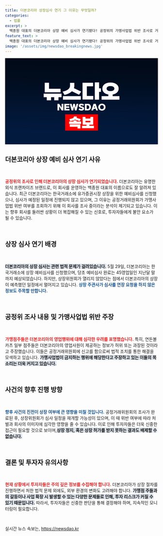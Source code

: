 ```yaml
---
title: 더본코리아 상장심사 연기 그 이유는 무엇일까?
categories:
  - 법률
excerpt: >
  백종원 대표의 더본코리아 상장 예비 심사가 연기됐다! 공정위의 가맹사업법 위반 조사로 거래소가 심사를 신중하게 미루고 있는 상황. 더본코리아와의 갈등이 어떤 결과를 낳을지 지켜봐야 한다.
feature_text: >
  백종원 대표의 더본코리아 상장 예비 심사가 연기됐다! 공정위의 가맹사업법 위반 조사로 거래소가 심사를 신중하게 미루고 있는 상황. 더본코리아와의 갈등이 어떤 결과를 낳을지 지켜봐야 한다.
image: '/assets/img/newsdao_breakingnews.jpg'
---
```


<p><img src="/assets/img/newsdao_breakingnews.jpg" alt="firstkoreanews 속보" /></p>

<h2 data-ke-size="size26">더본코리아 상장 예비 심사 연기 사유</h2>

<p data-ke-size="size16">&nbsp;</p>

<p><b><span style="color: #ee2323;">공정위의 조사로 인해 더본코리아의 상장 심사가 연기되었습니다.</span></b> 더본코리아는 유명한 외식 프랜차이즈 브랜드로, 이 회사를 운영하는 백종원 대표의 이름으로도 잘 알려져 있습니다. 최근 더본코리아는 한국거래소에 유가증권시장 상장을 위한 예비심사를 신청했으나, 심사가 예정된 일정에 진행되지 않고 있으며, 그 이유는 공정거래위원회가 가맹사업법 위반 여부를 조회하기 위해 이 회사를 조사 중이라는 분석이 제기되고 있습니다. 이는 향후 회사를 둘러싼 상황이 더 복잡해질 수 있는 신호로, 투자자들에게 불안 요소가 될 수 있습니다. </p>

<p data-ke-size="size16">&nbsp;</p>

<h2 data-ke-size="size26">상장 심사 연기 배경</h2>

<p data-ke-size="size16">&nbsp;</p>

<p><b><span style="background-color: #21538527;">더본코리아의 상장 심사는 관련 법적 문제가 걸려있습니다.</span></b> 5월 29일, 더본코리아는 한국거래소에 상장 예비심사를 신청했으며, 당초 예비심사 완료는 45영업일인 지난달 말까지 예상되었습니다. 하지만, 상장위원회가 열리지 않았다는 점에서 더본코리아의 상장이 예측했던 일정에서 멀어지고 있습니다. <b><span style="color: #1a5490;">상장 주관사가 심사를 연장 요청을 하지 않은 정보도 주목할 만합니다.</span></b></p>

<p data-ke-size="size16">&nbsp;</p>

<h2 data-ke-size="size26">공정위 조사 내용 및 가맹사업법 위반 주장</h2>

<p data-ke-size="size16">&nbsp;</p>

<p><b><span style="color: #ee2323;">가맹점주들은 더본코리아의 영업행위에 대해 심각한 우려를 표명했습니다.</span></b> 특히, 연돈볼카츠 일부 점주들은 더본코리아의 영업사원이 제공하는 정보가 허위 또는 과장된 것이라고 주장했습니다. 이들은 공정거래위원회에 신고를 함으로써 법적 조치를 통한 해결을 모색하고 있습니다. <b><span style="background-color: #21538527;">가맹사업법이 금지하는 행위에 해당한다고 주장하고 있는 이들의 목소리는 더욱 커지고 있습니다.</span></b></p>

<p data-ke-size="size16">&nbsp;</p>

<h2 data-ke-size="size26">사건의 향후 진행 방향</h2>

<p data-ke-size="size16">&nbsp;</p>

<p><b><span style="color: #1a5490;">향후 사건의 진전이 상장 여부에 큰 영향을 미칠 것입니다.</span></b> 공정거래위원회의 조사가 완료된 후, 상장위원회가 심사 일정을 재개할 가능성이 있으며, 이 때 위반 여부에 따라 처벌과 회사의 이미지에 심각한 영향을 줄 수 있습니다. 이로 인해 투자자들은 더욱 신중한 접근이 필요할 것으로 보이며,<b><span style="background-color: #21538527;">상장 정지, 혹은 상장 허가를 받지 못하는 결과도 배제할 수 없습니다.</span></b></p>

<p data-ke-size="size16">&nbsp;</p>

<h2 data-ke-size="size26">결론 및 투자자 유의사항</h2>

<p data-ke-size="size16">&nbsp;</p>

<p><b><span style="color: #ee2323;">현재 상황에서 투자자들은 주의 깊은 정보를 수집해야 합니다.</span></b> 더본코리아가 상장 절차를 진행하면서 처한 법적 문제 외에도, 외부 환경의 변화도 고려해야 합니다. <b><span style="background-color: #21538527;">가맹점 주들과의 갈등이나 사업 확장 시 발생할 수 있는 다양한 문제들로 인해, 투자 리스크가 커질 수 있기 때문입니다.</span></b> 따라서, 투자자들은 신중한 판단을 통해 결정해야 하며, 지속적인 모니터링이 필요합니다.</p>

<p data-ke-size="size16">&nbsp;</p>
실시간 뉴스 속보는, <a href="https://newsdao.kr" rel="dofollow">https://newsdao.kr</a>


